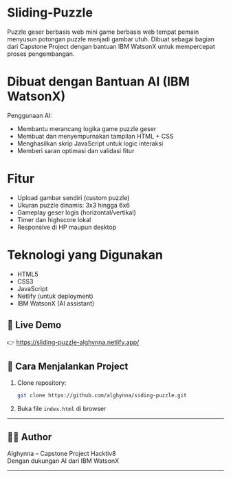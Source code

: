 # Sliding-Puzzle
Puzzle geser berbasis web mini game berbasis web tempat pemain menyusun potongan puzzle menjadi gambar utuh. Dibuat sebagai bagian dari Capstone Project dengan bantuan IBM WatsonX untuk mempercepat proses pengembangan.

# Dibuat dengan Bantuan AI (IBM WatsonX)

Penggunaan AI:
- Membantu merancang logika game puzzle geser
- Membuat dan menyempurnakan tampilan HTML + CSS
- Menghasilkan skrip JavaScript untuk logic interaksi
- Memberi saran optimasi dan validasi fitur

# Fitur

- Upload gambar sendiri (custom puzzle)
- Ukuran puzzle dinamis: 3x3 hingga 6x6
- Gameplay geser logis (horizontal/vertikal)
- Timer dan highscore lokal
- Responsive di HP maupun desktop

# Teknologi yang Digunakan

- HTML5
- CSS3
- JavaScript
- Netlify (untuk deployment)
- IBM WatsonX (AI assistant)

## 🚀 Live Demo
👉 https://sliding-puzzle-alghynna.netlify.app/

## 📁 Cara Menjalankan Project

1. Clone repository:
   ```bash
   git clone https://github.com/alghynna/siding-puzzle.git
2. Buka file `index.html` di browser

---

## 👩‍💻 Author

Alghynna – Capstone Project Hacktiv8  
Dengan dukungan AI dari IBM WatsonX

---

